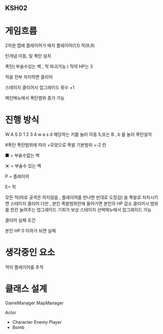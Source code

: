 ## KSH02

# 게임흐름 

2차원 맵에 플레이어가 배치 
플레이어(1,1)
적(9,9)

턴개념 이동, 및 폭탄 설치 

폭탄( 부술수있는 벽 ,  적 파괴가능 )
적의 HP는 3

적을 전부 처치하면 클리어

스테이지 클리어시 업그레이드 횟수 +1

메인메뉴에서 폭탄범위 증가 가능

# 진행 방식 
W A S D 
1 2 3 4
w a s d
해당하는 키를 눌러 이동
5,또는 B , b 를 눌러 폭탄설치

#폭탄
폭탄범위에 따라 +모양으로 폭발
기본범위 +-2 칸

■ = 부술수없는 벽

▣ = 부술수 있는 벽

P = 플레이어

E= 적


모든 적(따로 공격은 하지않음 , 플레이어를 만나면 반대로 도망감)
을 폭발로 처치시키면 스테이지 클리어
다만 , 본인 폭발범위안에 들어가면 본인의 HP 감소
클리어시 범위를 한칸 늘려주는 업그레이드 기회가 보상
스테이지 선택메뉴에서 업그레이드 가능

클리어 실패 조건 

본인 HP 0 이하가 되면 실패

# 생각중인 요소

적이 플레이어를 추적


# 클래스 설계

GameManager
MapManager

Actor
- Character
	Enemy
	Player
- Bomb

